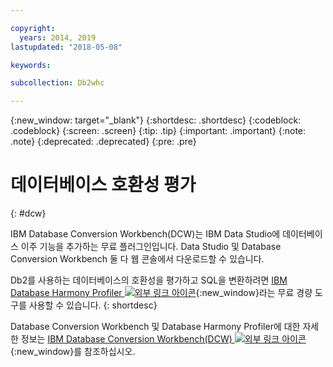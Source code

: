 ```yaml
---

copyright:
  years: 2014, 2019
lastupdated: "2018-05-08"

keywords:

subcollection: Db2whc

---
```


<!-- Attribute definitions --> 
{:new_window: target="_blank"}
{:shortdesc: .shortdesc}
{:codeblock: .codeblock}
{:screen: .screen}
{:tip: .tip}
{:important: .important}
{:note: .note}
{:deprecated: .deprecated}
{:pre: .pre}

# 데이터베이스 호환성 평가
{: #dcw}

IBM Database Conversion Workbench(DCW)는 IBM Data Studio에 데이터베이스 이주 기능을 추가하는 무료 플러그인입니다. Data Studio 및 Database Conversion Workbench 둘 다 웹 콘솔에서 다운로드할 수 있습니다.

Db2를 사용하는 데이터베이스의 호환성을 평가하고 SQL을 변환하려면 [IBM Database Harmony Profiler ![외부 링크 아이콘](../../icons/launch-glyph.svg "외부 링크 아이콘")](https://www.ibm.com/developerworks/community/blogs/05901c97-75b2-47a1-9c32-25f748855913/entry/Introducing_DCW_Lite?lang=en){:new_window}라는 무료 경량 도구를 사용할 수 있습니다.
{: shortdesc}

Database Conversion Workbench 및 Database Harmony Profiler에 대한 자세한 정보는 [IBM Database Conversion Workbench(DCW) ![외부 링크 아이콘](../../icons/launch-glyph.svg "외부 링크 아이콘")](https://www.ibm.com/support/knowledgecenter/en/SS6NHC/com.ibm.swg.im.dashdb.apdv.porting.doc/doc/c_compat_dcw.html){:new_window}를 참조하십시오.
